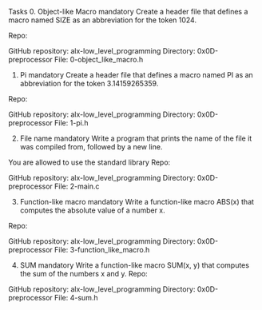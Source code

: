 Tasks
0. Object-like Macro
mandatory
Create a header file that defines a macro named SIZE as an abbreviation for the token 1024.

Repo:

GitHub repository: alx-low_level_programming
Directory: 0x0D-preprocessor
File: 0-object_like_macro.h

1. Pi
mandatory
Create a header file that defines a macro named PI as an abbreviation for the token 3.14159265359.

Repo:

GitHub repository: alx-low_level_programming
Directory: 0x0D-preprocessor
File: 1-pi.h

2. File name
mandatory
Write a program that prints the name of the file it was compiled from, followed by a new line.

You are allowed to use the standard library
Repo:

GitHub repository: alx-low_level_programming
Directory: 0x0D-preprocessor
File: 2-main.c

3. Function-like macro
mandatory
Write a function-like macro ABS(x) that computes the absolute value of a number x.

Repo:

GitHub repository: alx-low_level_programming
Directory: 0x0D-preprocessor
File: 3-function_like_macro.h

4. SUM
mandatory
Write a function-like macro SUM(x, y) that computes the sum of the numbers x and y.
Repo:

GitHub repository: alx-low_level_programming
Directory: 0x0D-preprocessor
File: 4-sum.h
